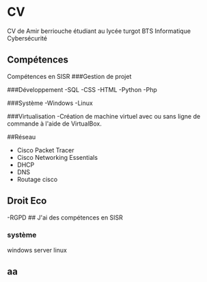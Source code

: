 <h1>CV</h1> 

CV de Amir berriouche étudiant au lycée turgot BTS Informatique Cybersécurité
## Compétences
Compétences en SISR 
###Gestion de projet


###Développement
 -SQL
 -CSS
 -HTML
 -Python
 -Php
 
###Système
-Windows
-Linux

###Virtualisation 
-Création de machine virtuel avec ou sans ligne de commande à l'aide de VirtualBox.

##Réseau
  - Cisco Packet Tracer
  - Cisco Networking Essentials
  - DHCP
  - DNS
  - Routage cisco
## Droit Eco 
   -RGPD
    ##
J'ai des compétences en SISR
### système
windows server 
linux
## aa 
